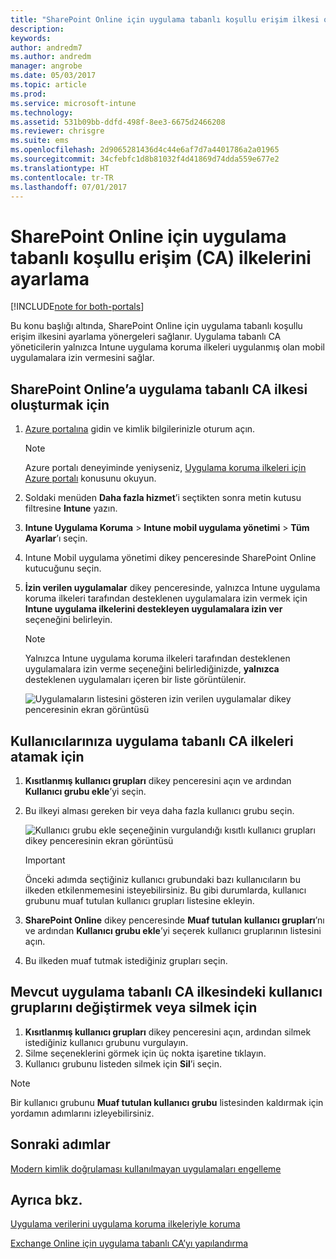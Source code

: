 ```yaml
---
title: "SharePoint Online için uygulama tabanlı koşullu erişim ilkesi oluşturma"
description: 
keywords: 
author: andredm7
ms.author: andredm
manager: angrobe
ms.date: 05/03/2017
ms.topic: article
ms.prod: 
ms.service: microsoft-intune
ms.technology: 
ms.assetid: 531b09bb-ddfd-498f-8ee3-6675d2466208
ms.reviewer: chrisgre
ms.suite: ems
ms.openlocfilehash: 2d9065281436d4c44e6af7d7a4401786a2a01965
ms.sourcegitcommit: 34cfebfc1d8b81032f4d41869d74dda559e677e2
ms.translationtype: HT
ms.contentlocale: tr-TR
ms.lasthandoff: 07/01/2017
---
```

# <a name="set-up-app-based-conditional-access-ca-policies-for-sharepoint-online"></a>SharePoint Online için uygulama tabanlı koşullu erişim (CA) ilkelerini ayarlama

[!INCLUDE[note for both-portals](../includes/note-for-both-portals.md)]

Bu konu başlığı altında, SharePoint Online için uygulama tabanlı koşullu erişim ilkesini ayarlama yönergeleri sağlanır. Uygulama tabanlı CA yöneticilerin yalnızca Intune uygulama koruma ilkeleri uygulanmış olan mobil uygulamalara izin vermesini sağlar.

## <a name="to-create-the-app-based-ca-policy-for-sharepoint-online"></a>SharePoint Online’a uygulama tabanlı CA ilkesi oluşturmak için

1. [Azure portalına](https://portal.azure.com) gidin ve kimlik bilgilerinizle oturum açın.

    > [!NOTE]
    > Azure portalı deneyiminde yeniyseniz, [Uygulama koruma ilkeleri için Azure portalı](azure-portal-for-microsoft-intune-mam-policies.md) konusunu okuyun.

2. Soldaki menüden **Daha fazla hizmet**’i seçtikten sonra metin kutusu filtresine **Intune** yazın.

3. **Intune Uygulama Koruma** > **Intune mobil uygulama yönetimi** > **Tüm Ayarlar**’ı seçin.

4. Intune Mobil uygulama yönetimi dikey penceresinde SharePoint Online kutucuğunu seçin.

5. **İzin verilen uygulamalar** dikey penceresinde, yalnızca Intune uygulama koruma ilkeleri tarafından desteklenen uygulamalara izin vermek için **Intune uygulama ilkelerini destekleyen uygulamalara izin ver** seçeneğini belirleyin.

    > [!NOTE] 
    > Yalnızca Intune uygulama koruma ilkeleri tarafından desteklenen uygulamalara izin verme seçeneğini belirlediğinizde, **yalnızca** desteklenen uygulamaları içeren bir liste görüntülenir.

    ![Uygulamaların listesini gösteren izin verilen uygulamalar dikey penceresinin ekran görüntüsü](../media/mam-ca-spo-allowed-apps.png)

## <a name="to-assign-app-based-ca-policies-to-your-users"></a>Kullanıcılarınıza uygulama tabanlı CA ilkeleri atamak için

1. **Kısıtlanmış kullanıcı grupları** dikey penceresini açın ve ardından **Kullanıcı grubu ekle**’yi seçin.

2. Bu ilkeyi alması gereken bir veya daha fazla kullanıcı grubu seçin.

    ![Kullanıcı grubu ekle seçeneğinin vurgulandığı kısıtlı kullanıcı grupları dikey penceresinin ekran görüntüsü](../media/mam-ca-spo-restricted-groups.png)

    > [!IMPORTANT] 
    > Önceki adımda seçtiğiniz kullanıcı grubundaki bazı kullanıcıların bu ilkeden etkilenmemesini isteyebilirsiniz. Bu gibi durumlarda, kullanıcı grubunu muaf tutulan kullanıcı grupları listesine ekleyin. 

3. **SharePoint Online** dikey penceresinde **Muaf tutulan kullanıcı grupları**’nı ve ardından **Kullanıcı grubu ekle**’yi seçerek kullanıcı gruplarının listesini açın.

4. Bu ilkeden muaf tutmak istediğiniz grupları seçin.  

## <a name="to-modify-or-delete-user-groups-from-an-existing-app-based-ca-policy"></a>Mevcut uygulama tabanlı CA ilkesindeki kullanıcı gruplarını değiştirmek veya silmek için

1. **Kısıtlanmış kullanıcı grupları** dikey penceresini açın, ardından silmek istediğiniz kullanıcı grubunu vurgulayın.
2. Silme seçeneklerini görmek için üç nokta işaretine tıklayın.
3. Kullanıcı grubunu listeden silmek için **Sil**’i seçin.

> [!NOTE] 
> Bir kullanıcı grubunu **Muaf tutulan kullanıcı grubu** listesinden kaldırmak için yordamın adımlarını izleyebilirsiniz.

## <a name="next-steps"></a>Sonraki adımlar

[Modern kimlik doğrulaması kullanılmayan uygulamaları engelleme](block-apps-with-no-modern-authentication.md)

## <a name="see-also"></a>Ayrıca bkz.

[Uygulama verilerini uygulama koruma ilkeleriyle koruma](protect-app-data-using-mobile-app-management-policies-with-microsoft-intune.md)

[Exchange Online için uygulama tabanlı CA’yı yapılandırma](mam-ca-for-exchange-online.md)
